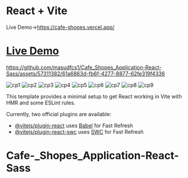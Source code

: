 # React + Vite

Live Demo->https://cafe-shopes.vercel.app/

# [Live Demo](https://cafe-shopes.vercel.app/)


https://github.com/masudfcs1/Cafe_Shopes_Application-React-Sass/assets/57311382/61a6863d-fb6f-4277-8877-62fe319f4336


![cp1](https://github.com/masudfcs1/Cafe_Shopes_Application-React-Sass/assets/57311382/bf7ed734-3ec5-41bc-ae2e-6f428db2c2a0)
![cp2](https://github.com/masudfcs1/Cafe_Shopes_Application-React-Sass/assets/57311382/d27eeb99-5e04-41a1-bd3e-8b2af8244f44)
![cp3](https://github.com/masudfcs1/Cafe_Shopes_Application-React-Sass/assets/57311382/47a29e89-13b7-4a08-b128-699e1bb578c6)
![cp4](https://github.com/masudfcs1/Cafe_Shopes_Application-React-Sass/assets/57311382/4ebaeb8f-e785-4019-9784-394b364ed627)
![cp5](https://github.com/masudfcs1/Cafe_Shopes_Application-React-Sass/assets/57311382/bab20daf-1400-429b-9b72-578e1d213ae0)
![cp6](https://github.com/masudfcs1/Cafe_Shopes_Application-React-Sass/assets/57311382/93c01872-cb24-4c85-80ea-e7599b011573)
![cp7](https://github.com/masudfcs1/Cafe_Shopes_Application-React-Sass/assets/57311382/9e1cd3c3-52f8-4b4f-a7fc-5cac5af00ae9)
![cp8](https://github.com/masudfcs1/Cafe_Shopes_Application-React-Sass/assets/57311382/6fc8485c-d873-4206-a2d1-5d9fa63648a7)
![cp9](https://github.com/masudfcs1/Cafe_Shopes_Application-React-Sass/assets/57311382/2695a191-bcb8-4ab2-b96f-4c000b3f0665)

This template provides a minimal setup to get React working in Vite with HMR and some ESLint rules.

Currently, two official plugins are available:

- [@vitejs/plugin-react](https://github.com/vitejs/vite-plugin-react/blob/main/packages/plugin-react/README.md) uses [Babel](https://babeljs.io/) for Fast Refresh
- [@vitejs/plugin-react-swc](https://github.com/vitejs/vite-plugin-react-swc) uses [SWC](https://swc.rs/) for Fast Refresh

# Cafe-\_Shopes_Application-React-Sass

